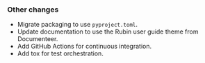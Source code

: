 ### Other changes

- Migrate packaging to use `pyproject.toml`.
- Update documentation to use the Rubin user guide theme from Documenteer.
- Add GitHub Actions for continuous integration.
- Add tox for test orchestration.
